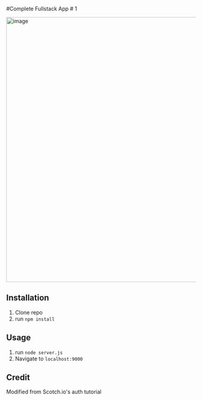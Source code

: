 #Complete Fullstack App # 1

<img width="705" alt="image" src="https://github.com/fjh321/Complete-Fullstackapp-One/assets/64885403/0e82de27-d616-482e-a6d4-a7038d4da1b3">


## Installation
1. Clone repo
2. run `npm install`

## Usage

1. run `node server.js`
2. Navigate to `localhost:9000`

## Credit

Modified from Scotch.io's auth tutorial



